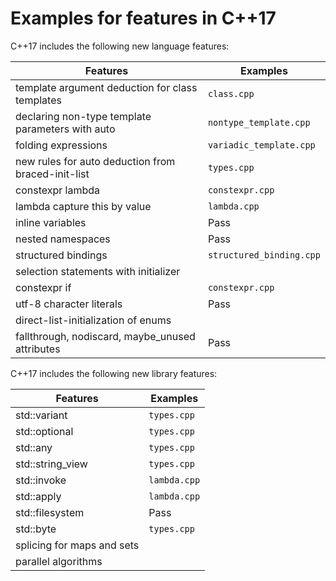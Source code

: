 # Examples for features in C++17

C++17 includes the following new language features:

| Features       | Examples |
| -------------- | ---- |
| template argument deduction for class templates | `class.cpp` |
| declaring non-type template parameters with auto | `nontype_template.cpp` |
| folding expressions | `variadic_template.cpp` |
| new rules for auto deduction from braced-init-list | `types.cpp` |
| constexpr lambda | `constexpr.cpp` |
| lambda capture this by value | `lambda.cpp` |
| inline variables | Pass |
| nested namespaces | Pass |
| structured bindings | `structured_binding.cpp` |
| selection statements with initializer |     |
| constexpr if | `constexpr.cpp` |
| utf-8 character literals |  Pass |
| direct-list-initialization of enums |     |
| fallthrough, nodiscard, maybe_unused attributes | Pass |

C++17 includes the following new library features:

| Features       | Examples |
| -------------- | ---- |
| std::variant | `types.cpp` |
| std::optional | `types.cpp` |
| std::any | `types.cpp` |
| std::string_view | `types.cpp` |
| std::invoke | `lambda.cpp` |
| std::apply | `lambda.cpp` |
| std::filesystem | Pass |
| std::byte | `types.cpp` |
| splicing for maps and sets |     |
| parallel algorithms |     |

